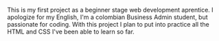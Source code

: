 This is my first project as a beginner stage web development aprentice.
I apologize for my English, I'm a colombian Business Admin student, but 
passionate for coding. With this project I plan to put into practice all the HTML and CSS
I've been able to learn so far.
